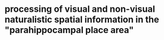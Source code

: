 # processing of visual and non-visual naturalistic spatial information in the "parahippocampal place area"
